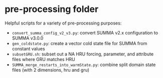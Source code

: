 # pre-processing folder
Helpful scripts for a variety of pre-processing purposes:
- `convert_summa_config_v2_v3.py`: convert SUMMA v2.x configuration to SUMMA v3.0.0- `gen_coldstate.py`: create a vector cold state file for SUMMA from constant values- `subsetGRU.sh`: subset out a NA HRU forcing, parameter, and attribute files where GRU matches HRU- `SUMMA_merge_restarts_into_warmState.py`: combine split domain state files (with 2 dimensions, hru and gru)